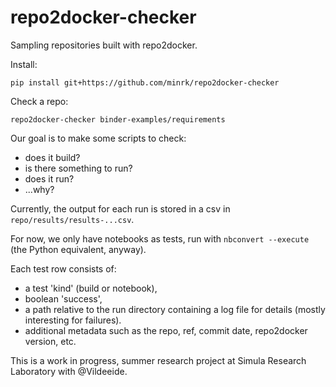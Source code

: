 # repo2docker-checker

Sampling repositories built with repo2docker.


Install:

    pip install git+https://github.com/minrk/repo2docker-checker

Check a repo:

    repo2docker-checker binder-examples/requirements


Our goal is to make some scripts to check:

- does it build?
- is there something to run?
- does it run?
- ...why?

Currently, the output for each run is stored in a csv in `repo/results/results-...csv`.

For now, we only have notebooks as tests, run with `nbconvert --execute` (the Python equivalent, anyway).

Each test row consists of:

- a test 'kind' (build or notebook),
- boolean 'success',
- a path relative to the run directory containing a log file for details (mostly interesting for failures).
- additional metadata such as the repo, ref, commit date, repo2docker version, etc.

This is a work in progress, summer research project at Simula Research Laboratory with @Vildeeide.
